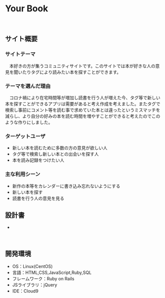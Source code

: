 # Your Book
​
## サイト概要
### サイトテーマ
　本好きの方が集うコミュニティサイトです。このサイトでは本が好きな人の意見を聞いたりタグにより読みたい本を探すことができます。
​
### テーマを選んだ理由
　コロナ禍により在宅時間等が増加し読書を行う人が増えた今、タグ等で新しい本を探すことができるアプリは需要があると考え作成を考えました。またタグで検索し事前にコメント等を読む事で求めていた本とは違ったというミスマッチを減らし、より自分の好みの本を読む時間を増やすことができると考えたのでこのような作りにしました。
​
### ターゲットユーザ
- 新しい本を読むために多数の方の意見が欲しい人
- タグ等で検索し新しい本との出会いを探す人
- 本を読み記録をつけたい人
​
### 主な利用シーン
- 新作の本等をカレンダーに書き込み忘れないようにする
- 新しい本を探す
- 読書を行う人の意見を見る
​
## 設計書
-
​
## 開発環境
- OS：Linux(CentOS)
- 言語：HTML,CSS,JavaScript,Ruby,SQL
- フレームワーク：Ruby on Rails
- JSライブラリ：jQuery
- IDE：Cloud9